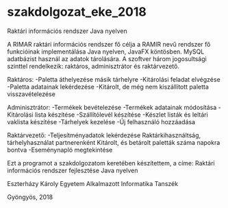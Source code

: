 # szakdolgozat_eke_2018
Raktári információs rendszer Java nyelven

A RIMAR raktári információs rendszer fő célja a RAMIR nevű
rendszer fő funkcióinak implementálása Java nyelven, JavaFX
köntösben. MySQL adatbázist használ az adatok tárolására.
A szoftver három jogosultsági szinttel rendelkezik:
raktáros, adminisztrátor és raktárvezető.

Raktáros:
-Paletta áthelyezése másik tárhelyre
-Kitárolási feladat elvégzése
-Paletta adatainak lekérdezése
-Kitárolt, de még nem kiszállított paletta visszavételezése

Adminisztrátor:
-Termékek bevételezése
-Termékek adatainak módosítása
-Kitárolási lista készítése
-Szállítólevél készítése
-Készlet listák és leltári vaklista készítése
-Tárhelyek kezelése
-Új felhasználó hozzáadása

Raktárvezető:
-Teljesítményadatok lekérdezése
 Raktárkihasználtság, tárhelyhasználat partnerenként
 Kitárolt, és betárolt paletták száma napokra bontva
-Eseménynapló megtekintése

Ezt a programot a szakdolgozatom keretében készítettem,
a címe: Raktári információs rendszer fejlesztése Java nyelven

Eszterházy Károly Egyetem
Alkalmazott Informatika Tanszék

Gyöngyös, 2018
